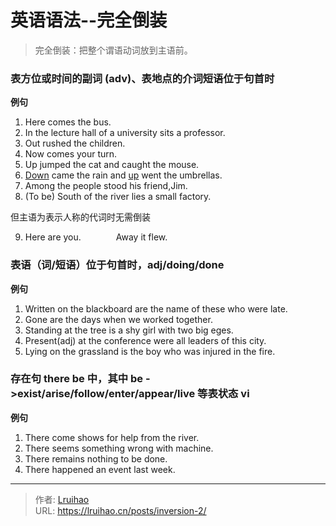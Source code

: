 # 英语语法--完全倒装


> 完全倒装：把整个谓语动词放到主语前。

### 表方位或时间的副词 (adv)、表地点的介词短语位于句首时

**例句**

1. Here comes the bus.
2. In the lecture hall of a university sits a professor.
3. Out rushed the children.
4. Now comes your turn.
5. Up jumped the cat and caught the mouse.
6. <u>Down</u> came the rain and <u>up</u> went the umbrellas.
7. Among the people stood his friend,Jim.
8. (To be) South of the river lies a small factory.

但主语为表示人称的代词时无需倒装

9. Here are you.&emsp;&emsp;&emsp;&emsp;Away it flew.

### 表语（词/短语）位于句首时，adj/doing/done

**例句**

1. Written on the blackboard are the name of these who were late.
2. Gone are the days when we worked together.
3. Standing at the tree is a shy girl with two big eges.
4. Present(adj) at the conference were all leaders of this city.
5. Lying on the grassland is the boy who was injured in the fire.

### 存在句 there be 中，其中 be \->exist/arise/follow/enter/appear/live 等表状态 vi

**例句**

1. There come shows for help from the river.
2. There seems something wrong with machine.
3. There remains nothing to be done.
4. There happened an event last week.


---

> 作者: [Lruihao](https://github.com/Lruihao)  
> URL: https://lruihao.cn/posts/inversion-2/  

